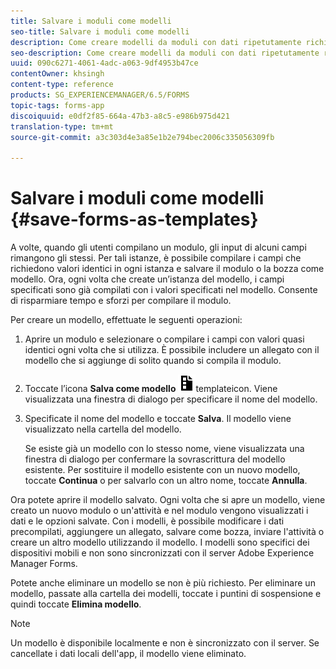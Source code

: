 ```yaml
---
title: Salvare i moduli come modelli
seo-title: Salvare i moduli come modelli
description: Come creare modelli da moduli con dati ripetutamente richiesti.
seo-description: Come creare modelli da moduli con dati ripetutamente richiesti.
uuid: 090c6271-4061-4adc-a063-9df4953b47ce
contentOwner: khsingh
content-type: reference
products: SG_EXPERIENCEMANAGER/6.5/FORMS
topic-tags: forms-app
discoiquuid: e0df2f85-664a-47b3-a8c5-e986b975d421
translation-type: tm+mt
source-git-commit: a3c303d4e3a85e1b2e794bec2006c335056309fb

---
```



# Salvare i moduli come modelli {#save-forms-as-templates}

A volte, quando gli utenti compilano un modulo, gli input di alcuni campi rimangono gli stessi. Per tali istanze, è possibile compilare i campi che richiedono valori identici in ogni istanza e salvare il modulo o la bozza come modello. Ora, ogni volta che create un’istanza del modello, i campi specificati sono già compilati con i valori specificati nel modello. Consente di risparmiare tempo e sforzi per compilare il modulo.

Per creare un modello, effettuate le seguenti operazioni:

1. Aprire un modulo e selezionare o compilare i campi con valori quasi identici ogni volta che si utilizza. È possibile includere un allegato con il modello che si aggiunge di solito quando si compila il modulo.
1. Toccate l’icona **Salva come modello** ![save_as_](assets/save_as_template.png)templateicon. Viene visualizzata una finestra di dialogo per specificare il nome del modello.
1. Specificate il nome del modello e toccate **Salva**. Il modello viene visualizzato nella cartella del modello.

   Se esiste già un modello con lo stesso nome, viene visualizzata una finestra di dialogo per confermare la sovrascrittura del modello esistente. Per sostituire il modello esistente con un nuovo modello, toccate **Continua** o per salvarlo con un altro nome, toccate **Annulla**.

Ora potete aprire il modello salvato. Ogni volta che si apre un modello, viene creato un nuovo modulo o un&#39;attività e nel modulo vengono visualizzati i dati e le opzioni salvate. Con i modelli, è possibile modificare i dati precompilati, aggiungere un allegato, salvare come bozza, inviare l&#39;attività o creare un altro modello utilizzando il modello. I modelli sono specifici dei dispositivi mobili e non sono sincronizzati con il server Adobe Experience Manager Forms.

Potete anche eliminare un modello se non è più richiesto. Per eliminare un modello, passate alla cartella dei modelli, toccate i puntini di sospensione e quindi toccate **Elimina modello**.

>[!NOTE]
>
>Un modello è disponibile localmente e non è sincronizzato con il server. Se cancellate i dati locali dell&#39;app, il modello viene eliminato.

